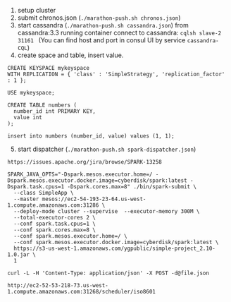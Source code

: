 1. setup cluster
2. submit chronos.json (```./marathon-push.sh chronos.json```)
3. start cassandra (```./marathon-push.sh cassandra.json```)
    from cassandra:3.3 running container connect to cassandra: ```cqlsh slave-2 31161 ``` (You can find host and port in consul UI by service ```cassandra-CQL```)
4. create space and table, insert value.
```
CREATE KEYSPACE mykeyspace
WITH REPLICATION = { 'class' : 'SimpleStrategy', 'replication_factor' : 1 };

USE mykeyspace;

CREATE TABLE numbers (
  number_id int PRIMARY KEY,
  value int
);

insert into numbers (number_id, value) values (1, 1);
```

5. start dispatcher (```./marathon-push.sh spark-dispatcher.json```)

```
https://issues.apache.org/jira/browse/SPARK-13258
```
```
SPARK_JAVA_OPTS="-Dspark.mesos.executor.home=/ -Dspark.mesos.executor.docker.image=cyberdisk/spark:latest -Dspark.task.cpus=1 -Dspark.cores.max=8" ./bin/spark-submit \
  --class SimpleApp \
  --master mesos://ec2-54-193-23-64.us-west-1.compute.amazonaws.com:31286 \
  --deploy-mode cluster --supervise  --executor-memory 300M \
  --total-executor-cores 2 \
  --conf spark.task.cpus=1 \
  --conf spark.cores.max=8 \
  --conf spark.mesos.executor.home=/ \
  --conf spark.mesos.executor.docker.image=cyberdisk/spark:latest \
  https://s3-us-west-1.amazonaws.com/ygpublic/simple-project_2.10-1.0.jar \
  1
```


```
curl -L -H 'Content-Type: application/json' -X POST -d@file.json
``` 
```
http://ec2-52-53-218-73.us-west-1.compute.amazonaws.com:31268/scheduler/iso8601
```
